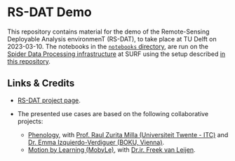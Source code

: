 # RS-DAT Demo

This repository contains material for the demo of the Remote-Sensing Deployable Analysis environmenT (RS-DAT), to take place at TU Delft on 2023-03-10. The notebooks in the [`notebooks` directory](./notebooks), are run on the [Spider Data Processing infrastructure](http://doc.spider.surfsara.nl/en/latest/Pages/getting_started.html) at SURF using the setup described [in this repository](https://github.com/RS-DAT/JupyterDaskOnSLURM).

## Links & Credits

* [RS-DAT project page](https://research-software-directory.org/projects/rs-dat).
* The presented use cases are based on the following collaborative projects:

  * [Phenology](https://research-software-directory.org/projects/high-spatial-resolution-phenological-modelling-at-continental-scales), with [Prof. Raul Zurita Milla (Universiteit Twente - ITC)](https://people.utwente.nl/r.zurita-milla) and [Dr. Emma Izquierdo-Verdiguer (BOKU, Vienna)](https://www.tudelft.nl/citg/over-faculteit/afdelingen/geoscience-remote-sensing/staff/researchers/drir-fj-freek-van-leijen).
  * [Motion by Learning (MobyLe)](https://research-software-directory.org/projects/mobyle), with [Dr.ir. Freek van Leijen](https://www.tudelft.nl/citg/over-faculteit/afdelingen/geoscience-remote-sensing/staff/researchers/drir-fj-freek-van-leijen).
